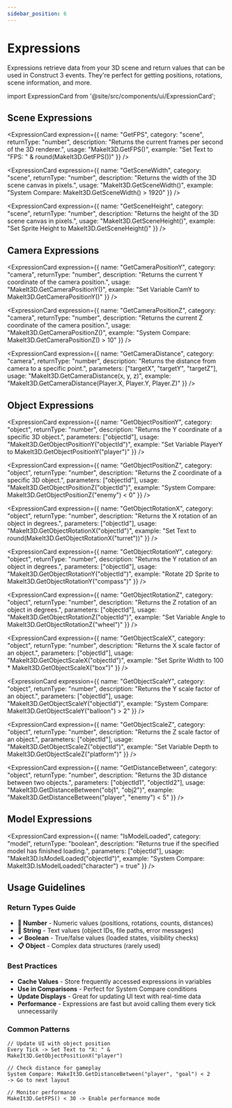 ```yaml
---
sidebar_position: 6
---
```


# Expressions

Expressions retrieve data from your 3D scene and return values that can be used in Construct 3 events. They're perfect for getting positions, rotations, scene information, and more.

import ExpressionCard from '@site/src/components/ui/ExpressionCard';

## Scene Expressions

<div className="expressionsGrid">
  <ExpressionCard 
    expression={{
      name: "GetObjectCount",
      category: "scene",
      returnType: "number",
      description: "Returns the total number of 3D objects currently in the scene.",
      usage: "MakeIt3D.GetObjectCount()",
      example: "Set Text to \"Objects: \" & MakeIt3D.GetObjectCount()"
    }}
  />
  
  <ExpressionCard 
    expression={{
      name: "GetFPS",
      category: "scene",
      returnType: "number",
      description: "Returns the current frames per second of the 3D renderer.",
      usage: "MakeIt3D.GetFPS()",
      example: "Set Text to \"FPS: \" & round(MakeIt3D.GetFPS())"
    }}
  />
  
  <ExpressionCard 
    expression={{
      name: "GetSceneWidth",
      category: "scene",
      returnType: "number",
      description: "Returns the width of the 3D scene canvas in pixels.",
      usage: "MakeIt3D.GetSceneWidth()",
      example: "System Compare: MakeIt3D.GetSceneWidth() > 1920"
    }}
  />
  
  <ExpressionCard 
    expression={{
      name: "GetSceneHeight",
      category: "scene",
      returnType: "number",
      description: "Returns the height of the 3D scene canvas in pixels.",
      usage: "MakeIt3D.GetSceneHeight()",
      example: "Set Sprite Height to MakeIt3D.GetSceneHeight()"
    }}
  />
</div>

## Camera Expressions

<div className="expressionsGrid">
  <ExpressionCard 
    expression={{
      name: "GetCameraPositionX",
      category: "camera",
      returnType: "number",
      description: "Returns the current X coordinate of the camera position.",
      usage: "MakeIt3D.GetCameraPositionX()",
      example: "Set Text to \"Cam X: \" & MakeIt3D.GetCameraPositionX()"
    }}
  />
  
  <ExpressionCard 
    expression={{
      name: "GetCameraPositionY",
      category: "camera",
      returnType: "number",
      description: "Returns the current Y coordinate of the camera position.",
      usage: "MakeIt3D.GetCameraPositionY()",
      example: "Set Variable CamY to MakeIt3D.GetCameraPositionY()"
    }}
  />
  
  <ExpressionCard 
    expression={{
      name: "GetCameraPositionZ",
      category: "camera",
      returnType: "number",
      description: "Returns the current Z coordinate of the camera position.",
      usage: "MakeIt3D.GetCameraPositionZ()",
      example: "System Compare: MakeIt3D.GetCameraPositionZ() > 10"
    }}
  />
  
  <ExpressionCard 
    expression={{
      name: "GetCameraDistance",
      category: "camera",
      returnType: "number",
      description: "Returns the distance from camera to a specific point.",
      parameters: ["targetX", "targetY", "targetZ"],
      usage: "MakeIt3D.GetCameraDistance(x, y, z)",
      example: "MakeIt3D.GetCameraDistance(Player.X, Player.Y, Player.Z)"
    }}
  />
</div>

## Object Expressions

<div className="expressionsGrid">
  <ExpressionCard 
    expression={{
      name: "GetObjectPositionX",
      category: "object",
      returnType: "number",
      description: "Returns the X coordinate of a specific 3D object.",
      parameters: ["objectId"],
      usage: "MakeIt3D.GetObjectPositionX(\"objectId\")",
      example: "Set Text to MakeIt3D.GetObjectPositionX(\"player_cube\")"
    }}
  />
  
  <ExpressionCard 
    expression={{
      name: "GetObjectPositionY",
      category: "object",
      returnType: "number",
      description: "Returns the Y coordinate of a specific 3D object.",
      parameters: ["objectId"],
      usage: "MakeIt3D.GetObjectPositionY(\"objectId\")",
      example: "Set Variable PlayerY to MakeIt3D.GetObjectPositionY(\"player\")"
    }}
  />
  
  <ExpressionCard 
    expression={{
      name: "GetObjectPositionZ",
      category: "object",
      returnType: "number",
      description: "Returns the Z coordinate of a specific 3D object.",
      parameters: ["objectId"],
      usage: "MakeIt3D.GetObjectPositionZ(\"objectId\")",
      example: "System Compare: MakeIt3D.GetObjectPositionZ(\"enemy\") < 0"
    }}
  />
  
  <ExpressionCard 
    expression={{
      name: "GetObjectRotationX",
      category: "object",
      returnType: "number",
      description: "Returns the X rotation of an object in degrees.",
      parameters: ["objectId"],
      usage: "MakeIt3D.GetObjectRotationX(\"objectId\")",
      example: "Set Text to round(MakeIt3D.GetObjectRotationX(\"turret\"))"
    }}
  />
  
  <ExpressionCard 
    expression={{
      name: "GetObjectRotationY",
      category: "object",
      returnType: "number",
      description: "Returns the Y rotation of an object in degrees.",
      parameters: ["objectId"],
      usage: "MakeIt3D.GetObjectRotationY(\"objectId\")",
      example: "Rotate 2D Sprite to MakeIt3D.GetObjectRotationY(\"compass\")"
    }}
  />
  
  <ExpressionCard 
    expression={{
      name: "GetObjectRotationZ",
      category: "object",
      returnType: "number",
      description: "Returns the Z rotation of an object in degrees.",
      parameters: ["objectId"],
      usage: "MakeIt3D.GetObjectRotationZ(\"objectId\")",
      example: "Set Variable Angle to MakeIt3D.GetObjectRotationZ(\"wheel\")"
    }}
  />
  
  <ExpressionCard 
    expression={{
      name: "GetObjectScaleX",
      category: "object",
      returnType: "number",
      description: "Returns the X scale factor of an object.",
      parameters: ["objectId"],
      usage: "MakeIt3D.GetObjectScaleX(\"objectId\")",
      example: "Set Sprite Width to 100 * MakeIt3D.GetObjectScaleX(\"box\")"
    }}
  />
  
  <ExpressionCard 
    expression={{
      name: "GetObjectScaleY",
      category: "object",
      returnType: "number",
      description: "Returns the Y scale factor of an object.",
      parameters: ["objectId"],
      usage: "MakeIt3D.GetObjectScaleY(\"objectId\")",
      example: "System Compare: MakeIt3D.GetObjectScaleY(\"balloon\") > 2"
    }}
  />
  
  <ExpressionCard 
    expression={{
      name: "GetObjectScaleZ",
      category: "object",
      returnType: "number",
      description: "Returns the Z scale factor of an object.",
      parameters: ["objectId"],
      usage: "MakeIt3D.GetObjectScaleZ(\"objectId\")",
      example: "Set Variable Depth to MakeIt3D.GetObjectScaleZ(\"platform\")"
    }}
  />
  
  <ExpressionCard 
    expression={{
      name: "GetDistanceBetween",
      category: "object",
      returnType: "number",
      description: "Returns the 3D distance between two objects.",
      parameters: ["objectId1", "objectId2"],
      usage: "MakeIt3D.GetDistanceBetween(\"obj1\", \"obj2\")",
      example: "MakeIt3D.GetDistanceBetween(\"player\", \"enemy\") < 5"
    }}
  />
</div>

## Model Expressions

<div className="expressionsGrid">
  <ExpressionCard 
    expression={{
      name: "GetModelLoadProgress",
      category: "model",
      returnType: "number",
      description: "Returns loading progress of a model as percentage (0-100).",
      parameters: ["modelPath"],
      usage: "MakeIt3D.GetModelLoadProgress(\"path\")",
      example: "Set Progress Bar to MakeIt3D.GetModelLoadProgress(\"model.glb\")"
    }}
  />
  
  <ExpressionCard 
    expression={{
      name: "IsModelLoaded",
      category: "model",
      returnType: "boolean",
      description: "Returns true if the specified model has finished loading.",
      parameters: ["objectId"],
      usage: "MakeIt3D.IsModelLoaded(\"objectId\")",
      example: "System Compare: MakeIt3D.IsModelLoaded(\"character\") = true"
    }}
  />
</div>

## Usage Guidelines

### **Return Types Guide**
- **🔢 Number** - Numeric values (positions, rotations, counts, distances)
- **📝 String** - Text values (object IDs, file paths, error messages)  
- **✓ Boolean** - True/false values (loaded states, visibility checks)
- **📋 Object** - Complex data structures (rarely used)

### **Best Practices**
- **Cache Values** - Store frequently accessed expressions in variables
- **Use in Comparisons** - Perfect for System Compare conditions
- **Update Displays** - Great for updating UI text with real-time data
- **Performance** - Expressions are fast but avoid calling them every tick unnecessarily

### **Common Patterns**
```
// Update UI with object position
Every Tick -> Set Text to "X: " & MakeIt3D.GetObjectPositionX("player")

// Check distance for gameplay
System Compare: MakeIt3D.GetDistanceBetween("player", "goal") < 2
-> Go to next layout

// Monitor performance
MakeIt3D.GetFPS() < 30 -> Enable performance mode
```